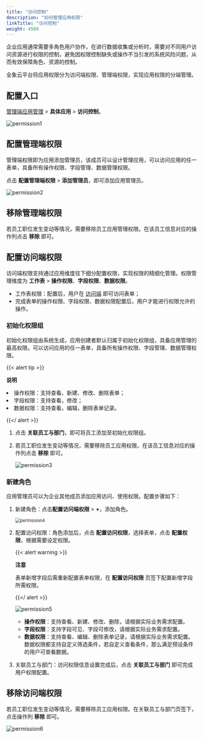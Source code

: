 ```yaml
---
title: "访问控制"
description: "如何管理应用权限"
linkTitle: "访问控制"
weight: 4500
---
```


企业应用通常需要多角色用户协作，在进行数据收集或分析时，需要对不同用户访问资源进行权限的控制，避免因权限控制缺失或操作不当引发的系统风险问题，从而有效保障角色、资源的控制。

全象云平台将应用权限分为访问端权限、管理端权限，实现应用权限的分端管理。





## 配置入口

[管理端应用管理](https://portal.quanxiang.dev/apps) > **具体应用** > **访问控制**。

![permission1](https://raw.githubusercontent.com/quanxiang-cloud/website/main/static/images/zh/docs/manual/permission/permission1.png)



## 配置管理端权限

管理端权限即为应用添加管理员，该成员可以设计管理应用，可以访问应用的任一表单，具备所有操作权限、字段管理、数据管理权限。

点击 **配置管理端权限** > **添加管理员**，即可添加应用管理员。

![permission2](https://raw.githubusercontent.com/quanxiang-cloud/website/main/static/images/zh/docs/manual/permission/permission2.png)

## 移除管理端权限

若员工职位发生变动等情况，需要移除员工应用管理权限。在该员工信息对应的操作列点击 **移除** 即可。

## 配置访问端权限

访问端权限支持通过应用维度往下细分配置权限，实现权限的精细化管理。权限管理维度为 **工作表** > **操作权限**、**字段权限**、**数据权限**。

- 工作表权限：配置后，用户在 [访问端](https://home.quanxiang.dev) 即可访问表单；
- 完成表单的操作权限、字段权限、数据权限配置后，用户才能进行权限允许的操作。



### 初始化权限组

初始化权限组由系统生成，应用创建者默认归属于初始化权限组，具备应用管理的最高权限。可以访问应用的任一表单，具备所有操作权限、字段管理、数据管理权限。

{{< alert tip >}}

**说明**

<li>操作权限：支持查看、新建、修改、删除表单；<li>字段权限：支持查看，修改；<li>数据权限：支持查看，编辑，删除表单记录。

{{</ alert >}}

1. 点击 **关联员工与部门**，即可将员工添加至初始化权限组。

2. 若员工职位发生变动等情况，需要移除员工应用权限。在该员工信息对应的操作列点击 **移除** 即可。

   ![permission3](https://raw.githubusercontent.com/quanxiang-cloud/website/main/static/images/zh/docs/manual/permission/permission3.png)

### 新建角色

应用管理员可以为企业其他成员添加应用访问、使用权限。配置步骤如下：

1. 新建角色：点击**配置访问端权限** > **+**，添加角色。

   <img src="https://raw.githubusercontent.com/quanxiang-cloud/website/main/static/images/zh/docs/manual/permission/permission4.png" alt="permission4" style="zoom:80%;" />

2. 配置访问权限：角色添加后，点击 **配置访问权限**，选择表单，点击 **配置权限**，根据需要设定权限。

   {{< alert warning >}}

   **注意**

   表单新增字段后需重新配置表单权限，在 **配置访问权限** 页签下配置新增字段所需权限。

    {{</ alert >}}

   ![permission5](https://raw.githubusercontent.com/quanxiang-cloud/website/main/static/images/zh/docs/manual/permission/permission5.png)

   - **操作权限**：支持查看、新建、修改、删除，请根据实际业务需求配置。
   - **字段权限**：支持字段可见、字段可修改，请根据实际业务需求配置。
   - **数据权限**：支持查看、编辑、删除表单记录，请根据实际业务需求配置。数据权限都支持自定义筛选条件，若自定义查看条件，那么满足预设条件的用户可查看数据。

3. 关联员工与部门：访问权限信息设置完成后，点击 **关联员工与部门** 即可完成用户权限配置。

   



## 移除访问端权限

若员工职位发生变动等情况，需要移除员工应用权限。在关联员工与部门页签下，点击操作列 **移除** 即可。

![permission6](https://raw.githubusercontent.com/quanxiang-cloud/website/main/static/images/zh/docs/manual/permission/permission6.png)
